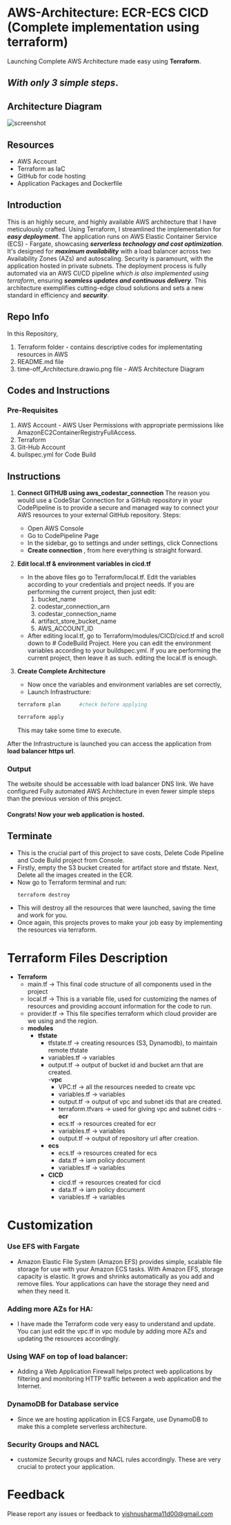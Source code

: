 # AWS-Architecture:  ECR-ECS CICD (Complete implementation using terraform)
Launching Complete AWS Architecture made easy using **Terraform**.
## **_With only 3 simple steps_**.

## Architecture Diagram
![screenshot](time-off_Architecture(updated).jpg)

## Resources
- AWS Account
- Terraform as IaC
- GitHub for code hosting
- Application Packages and Dockerfile

## Introduction
This is an highly secure, and highly available AWS architecture that I have meticulously crafted. Using Terraform, I streamlined the implementation for **_easy deployment_**. The application runs on AWS Elastic Container Service (ECS) - Fargate, showcasing **_serverless technology and cost optimization_**. It's designed for **_maximum availability_** with a load balancer across two Availability Zones (AZs) and autoscaling. Security is paramount, with the application hosted in private subnets. The deployment process is fully automated via an AWS CI/CD pipeline _which is also implemented using terraform_, ensuring **_seamless updates and continuous delivery_**. This architecture exemplifies cutting-edge cloud solutions and sets a new standard in efficiency and **_security_**.
## Repo Info
In this Repository, 
1. Terraform folder - contains descriptive codes for implementating resources in AWS
2. README.md file
3. time-off_Architecture.drawio.png file - AWS Architecture Diagram


## Codes and Instructions
### Pre-Requisites
1. AWS Account - AWS User Permissions with appropriate permissions like AmazonEC2ContainerRegistryFullAccess.
2. Terraform
3. Git-Hub Account
4. builspec.yml for Code Build

## Instructions
1. **Connect GITHUB using aws_codestar_connection**
   The reason you would use a CodeStar Connection for a GitHub repository in your CodePipeline is to provide a secure and managed way to connect your AWS resources to your external GitHub repository.
   Steps:
      - Open AWS Console
      - Go to CodePipeline Page
      - In the sidebar, go to settings and under settings, click Connections
      - **Create connection** , from here everything is straight forward.    
   
2. **Edit local.tf & environment variables in cicd.tf**
   - In the above files go to Terraform/local.tf. Edit the variables according to your credentials and project needs.
     If you are performing the current project, then just edit:
        1. bucket_name
        2. codestar_connection_arn
        3. codestar_connection_name
        4. artifact_store_bucket_name
        5. AWS_ACCOUNT_ID
   - After editing local.tf, go to Terraform/modules/CICD/cicd.tf and scroll down to # CodeBuild Project. Here you can edit the environment variables according to your buildspec.yml.
     If you are performing the current project, then leave it as such. editing the local.tf is enough.
3. **Create Complete Architecture**
   - Now once the variables and environment variables are set correctly,
   - Launch Infrastructure:
   ```sh
   terraform plan      #check before applying
   ```
   ```sh
   terraform apply
   ```
   This may take some time to execute.

After the Infrastructure is launched you can access the application from **load balancer https url**.

### Output
The website should be accessable with load balancer DNS link.
We have configured Fully automated AWS Architecture in even fewer simple steps than the previous version of this project. 
 #### **Congrats! Now your web application is hosted.**

## **Terminate**
- This is the crucial part of this project to save costs, Delete Code Pipeline and Code Build project from Console.
- Firstly, empty the S3 bucket created for artifact store and tfstate. Next, Delete all the images created in the ECR.
- Now go to Terraform terminal and run:
  ```sh
  terraform destroy
  ```
- This will destroy all the resources that were launched, saving the time and work for you.
- Once again, this projects proves to make your job easy by implementing the resources via terraform.

# Terraform Files Description
- **Terraform**
     - main.tf -> This final code structure of all components used in the project
     - local.tf -> This is a variable file, used for customizing the names of resources and providing account information for the code to run.
     - provider.tf -> This file specifies terraform which cloud provider are we using and the region.
     - **modules**
          - **tfstate**
             - tfstate.tf -> creating resources (S3, Dynamodb), to maintain remote tfstate
             - variables.tf -> variables
             - output.tf -> output of bucket id and bucket arn that are created.      
          -**vpc**
               - VPC.tf -> all the resources needed to create vpc
               - variables.tf -> variables
               - output.tf -> output of vpc and subnet ids that are created.
               - terraform.tfvars -> used for giving vpc and subnet cidrs
           - **ecr**
               - ecs.tf -> resources created for ecr
               - variables.tf -> variables
               - output.tf -> output of repository url after creation.
            - **ecs**
               - ecs.tf -> resources created for ecs
               - data.tf -> iam policy document
               - variables.tf -> variables
            - **CICD**
               - cicd.tf -> resources created for cicd
               - data.tf -> iam policy document
               - variables.tf -> variables  


               
# Customization 
### Use EFS with Fargate
  - Amazon Elastic File System (Amazon EFS) provides simple, scalable file storage for use with your Amazon ECS tasks. With Amazon EFS, storage capacity is elastic. It grows and shrinks automatically as you add and remove files. Your applications can have the storage they need and when they need it. 

### Adding more AZs for HA:
  - I have made the Terraform code very easy to understand and update. You can just edit the vpc.tf in vpc module by adding more AZs and updating the resources accordingly.
     
### Using WAF on top of load balancer:
  - Adding a Web Application Firewall helps protect web applications by filtering and monitoring HTTP traffic between a web application and the Internet.

### DynamoDB for Database service
  - Since we are hosting application in ECS Fargate, use DynamoDB to make this a complete serverless architecture.

### Security Groups and NACL
   - customize Security groups and NACL rules accordingly. These are very crucial to protect your application.

# Feedback
Please report any issues or feedback to vishnusharma11d00@gmail.com
